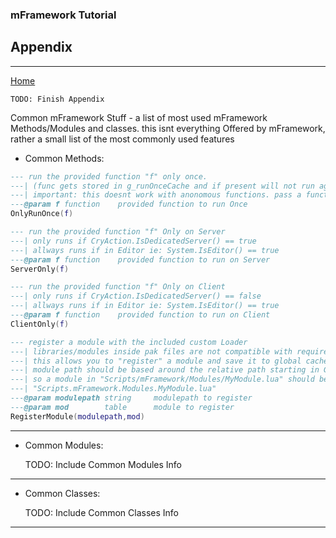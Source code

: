 ### mFramework Tutorial
## Appendix
----

[Home](/index.md)

    TODO: Finish Appendix


Common mFramework Stuff - a list of most used mFramework Methods/Modules and classes.
this isnt everything Offered by mFramework, rather a small list of the most commonly used features

- Common Methods:

```lua
--- run the provided function "f" only once.
---| (func gets stored in g_runOnceCache and if present will not run again)
---| important: this doesnt work with anonomous functions. pass a function as a variable
---@param f function    provided function to run Once
OnlyRunOnce(f)

--- run the provided function "f" Only on Server
---| only runs if CryAction.IsDedicatedServer() == true
---| allways runs if in Editor ie: System.IsEditor() == true
---@param f function    provided function to run on Server
ServerOnly(f)

--- run the provided function "f" Only on Client
---| only runs if CryAction.IsDedicatedServer() == false
---| allways runs if in Editor ie: System.IsEditor() == true
---@param f function    provided function to run on Client
ClientOnly(f)

--- register a module with the included custom Loader
---| libraries/modules inside pak files are not compatible with require()
---| this allows you to "register" a module and save it to global cache to load with require()
---| module path should be based around the relative path starting in GameSDK
---| so a module in "Scripts/mFramework/Modules/MyModule.lua" should be Registered as
---| "Scripts.mFramework.Modules.MyModule.lua"
---@param modulepath string     modulepath to register
---@param mod        table      module to register
RegisterModule(modulepath,mod)
```

----

- Common Modules:

    TODO: Include Common Modules Info

----

- Common Classes:

    TODO: Include Common Classes Info

----

